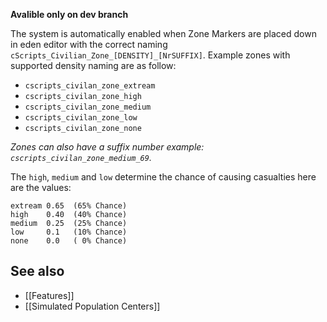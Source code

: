 **Avalible only on dev branch**

The system is automatically enabled when Zone Markers are placed down in eden editor with the correct naming `cScripts_Civilian_Zone_[DENSITY]_[NrSUFFIX]`.
Example zones with supported density naming are as follow:

* `cscripts_civilan_zone_extream`
* `cscripts_civilan_zone_high`
* `cscripts_civilan_zone_medium`
* `cscripts_civilan_zone_low`
* `cscripts_civilan_zone_none`

_Zones can also have a suffix number example: `cscripts_civilan_zone_medium_69`._

The `high`, `medium` and `low` determine the chance of causing casualties here are the values:
```
extream 0.65  (65% Chance)
high    0.40  (40% Chance)
medium  0.25  (25% Chance)
low     0.1   (10% Chance)
none    0.0   ( 0% Chance)
```

## See also
* [[Features]]
* [[Simulated Population Centers]]